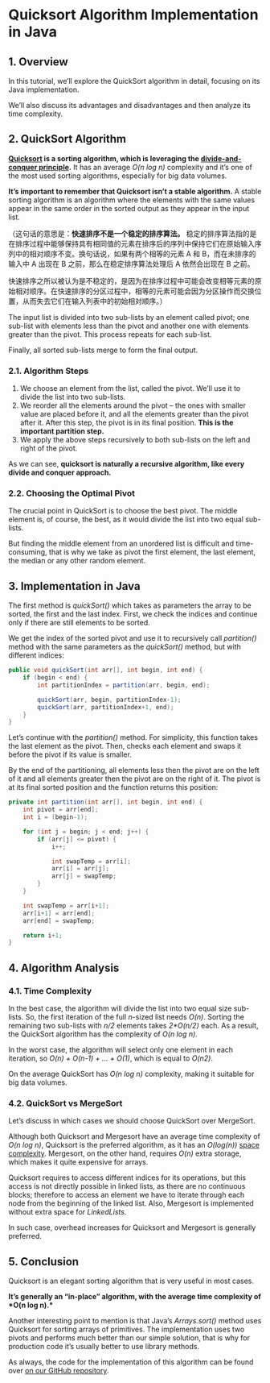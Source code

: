 # Quicksort Algorithm Implementation in Java

## **1. Overview**

In this tutorial, we’ll explore the QuickSort algorithm in detail, focusing on its Java implementation.

We’ll also discuss its advantages and disadvantages and then analyze its time complexity.









## **2. QuickSort Algorithm**

**[Quicksort](https://www.baeldung.com/cs/the-quicksort-algorithm) is a sorting algorithm, which is leveraging the [divide-and-conquer principle](https://www.baeldung.com/cs/divide-and-conquer-strategy).** It has an average *O(n log n)* complexity and it’s one of the most used sorting algorithms, especially for big data volumes.

**It’s important to remember that Quicksort isn’t a stable algorithm.** A stable sorting algorithm is an algorithm where the elements with the same values appear in the same order in the sorted output as they appear in the input list.

（这句话的意思是：**快速排序不是一个稳定的排序算法。** 稳定的排序算法指的是在排序过程中能够保持具有相同值的元素在排序后的序列中保持它们在原始输入序列中的相对顺序不变。换句话说，如果有两个相等的元素 A 和 B，而在未排序的输入中 A 出现在 B 之前，那么在稳定排序算法处理后 A 依然会出现在 B 之前。

快速排序之所以被认为是不稳定的，是因为在排序过程中可能会改变相等元素的原始相对顺序。在快速排序的分区过程中，相等的元素可能会因为分区操作而交换位置，从而失去它们在输入列表中的初始相对顺序。）

The input list is divided into two sub-lists by an element called pivot; one sub-list with elements less than the pivot and another one with elements greater than the pivot. This process repeats for each sub-list.

Finally, all sorted sub-lists merge to form the final output.



### **2.1. Algorithm Steps**

1. We choose an element from the list, called the pivot. We’ll use it to divide the list into two sub-lists.
2. We reorder all the elements around the pivot – the ones with smaller value are placed before it, and all the elements greater than the pivot after it. After this step, the pivot is in its final position. **This is the important partition step.**
3. We apply the above steps recursively to both sub-lists on the left and right of the pivot.

As we can see, **quicksort is naturally a recursive algorithm, like every divide and conquer approach.**





### **2.2. Choosing the Optimal Pivot**

The crucial point in QuickSort is to choose the best pivot. The middle element is, of course, the best, as it would divide the list into two equal sub-lists.

But finding the middle element from an unordered list is difficult and time-consuming, that is why we take as pivot the first element, the last element, the median or any other random element.



## **3. Implementation in Java**

The first method is *quickSort()* which takes as parameters the array to be sorted, the first and the last index. First, we check the indices and continue only if there are still elements to be sorted.

We get the index of the sorted pivot and use it to recursively call *partition()* method with the same parameters as the *quickSort()* method, but with different indices:



```java
public void quickSort(int arr[], int begin, int end) {
    if (begin < end) {
        int partitionIndex = partition(arr, begin, end);

        quickSort(arr, begin, partitionIndex-1);
        quickSort(arr, partitionIndex+1, end);
    }
}
```



Let’s continue with the *partition()* method. For simplicity, this function takes the last element as the pivot. Then, checks each element and swaps it before the pivot if its value is smaller.

By the end of the partitioning, all elements less then the pivot are on the left of it and all elements greater then the pivot are on the right of it. The pivot is at its final sorted position and the function returns this position:







```java
private int partition(int arr[], int begin, int end) {
    int pivot = arr[end];
    int i = (begin-1);

    for (int j = begin; j < end; j++) {
        if (arr[j] <= pivot) {
            i++;

            int swapTemp = arr[i];
            arr[i] = arr[j];
            arr[j] = swapTemp;
        }
    }

    int swapTemp = arr[i+1];
    arr[i+1] = arr[end];
    arr[end] = swapTemp;

    return i+1;
}
```







## **4. Algorithm Analysis**

### **4.1. Time Complexity**

In the best case, the algorithm will divide the list into two equal size sub-lists. So, the first iteration of the full *n*-sized list needs *O(n)*. Sorting the remaining two sub-lists with *n/2* elements takes *2\*O(n/2)* each. As a result, the QuickSort algorithm has the complexity of *O(n log n)*.

In the worst case, the algorithm will select only one element in each iteration, so *O(n) + O(n-1) + … + O(1)*, which is equal to *O(n2)*.

On the average QuickSort has *O(n log n)* complexity, making it suitable for big data volumes.

### **4.2. QuickSort vs MergeSort**

Let’s discuss in which cases we should choose QuickSort over MergeSort.

Although both Quicksort and Mergesort have an average time complexity of *O(n log n)*, Quicksort is the preferred algorithm, as it has an *O(log(n))* [space complexity](https://www.baeldung.com/cs/space-complexity). Mergesort, on the other hand, requires *O(n)* extra storage, which makes it quite expensive for arrays.

Quicksort requires to access different indices for its operations, but this access is not directly possible in linked lists, as there are no continuous blocks; therefore to access an element we have to iterate through each node from the beginning of the linked list. Also, Mergesort is implemented without extra space for *LinkedLists.*

In such case, overhead increases for Quicksort and Mergesort is generally preferred.

## **5. Conclusion**

Quicksort is an elegant sorting algorithm that is very useful in most cases.

**It’s generally an “in-place” algorithm, with the average time complexity of \*O(n log n).\***

Another interesting point to mention is that Java’s *Arrays.sort()* method uses Quicksort for sorting arrays of primitives. The implementation uses two pivots and performs much better than our simple solution, that is why for production code it’s usually better to use library methods.

As always, the code for the implementation of this algorithm can be found over [on our GitHub repository](https://github.com/eugenp/tutorials/tree/master/algorithms-modules/algorithms-sorting).